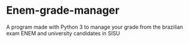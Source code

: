 # Enem-grade-manager
A program made with Python 3 to manage your grade from the brazilian exam ENEM and university candidates in SISU
